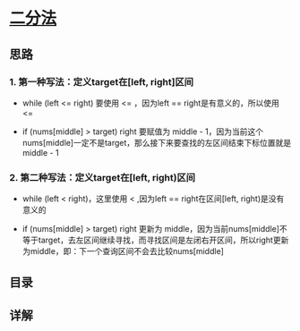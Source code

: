 # [二分法](https://github.com/youngyangyang04/leetcode-master/blob/master/problems/0704.%E4%BA%8C%E5%88%86%E6%9F%A5%E6%89%BE.md)

## 思路

### 1. 第一种写法：定义target在[left, right]区间

+ while (left <= right) 要使用 <= ，因为left == right是有意义的，所以使用 <=

+ if (nums[middle] > target) right 要赋值为 middle - 1，因为当前这个nums[middle]一定不是target，那么接下来要查找的左区间结束下标位置就是 middle - 1

### 2. 第二种写法：定义target在[left, right)区间

+ while (left < right)，这里使用 < ,因为left == right在区间[left, right)是没有意义的

+ if (nums[middle] > target) right 更新为 middle，因为当前nums[middle]不等于target，去左区间继续寻找，而寻找区间是左闭右开区间，所以right更新为middle，即：下一个查询区间不会去比较nums[middle]

## 目录


## 详解

